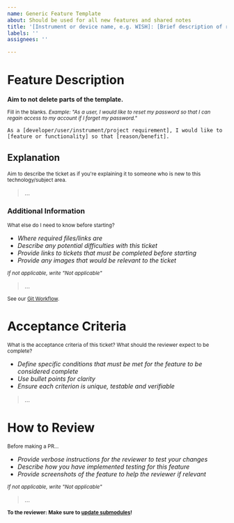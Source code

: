 ```yaml
---
name: Generic Feature Template
about: Should be used for all new features and shared notes
title: '[Instrument or device name, e.g. WISH]: [Brief description of request]'
labels: ''
assignees: ''

---
```


# Feature Description

**Aim to not delete parts of the template.**

<sub>Fill in the blanks. _Example: "As a user, I would like to reset my password so that I can regain access to my account if I forget my password."_</sub>

[comment]: <> (FILL IN BELOW)
~~~
As a [developer/user/instrument/project requirement], I would like to [feature or functionality] so that [reason/benefit].
~~~

## Explanation
<sub>Aim to describe the ticket as if you're explaining it to someone who is new to this technology/subject area.</sub>

[comment]: <> (FILL IN BELOW)
> ...

### Additional Information

<sub>What else do I need to know before starting?</sub>

- _Where required files/links are_
- _Describe any potential difficulties with this ticket_
- _Provide links to tickets that must be completed before starting_
- _Provide any images that would be relevant to the ticket_

<sub>_If not applicable, write "Not applicable"_</sub>

[comment]: <> (FILL IN BELOW)
> ...

<sub>See our [Git Workflow](https://github.com/ISISComputingGroup/ibex_developers_manual/wiki/Git-workflow#development-work).</sub>

# Acceptance Criteria
<sub>What is the acceptance criteria of this ticket? What should the reviewer expect to be complete?</sub>
- _Define specific conditions that must be met for the feature to be considered complete_
- _Use bullet points for clarity_
- _Ensure each criterion is unique, testable and verifiable_

[comment]: <> (FILL IN BELOW)
> ...

# How to Review
<sub>Before making a PR... </sub>
- _Provide verbose instructions for the reviewer to test your changes_
- _Describe how you have implemented testing for this feature_
- _Provide screenshots of the feature to help the reviewer if relevant_

<sub>_If not applicable, write "Not applicable"_</sub>

[comment]: <> (FILL IN BELOW)
> ...

<sub>**To the reviewer: Make sure to [update submodules](https://github.com/ISISComputingGroup/ibex_developers_manual/wiki/Git-workflow#reviewing-work-for-the-submodules-of-epics)!** </sub>